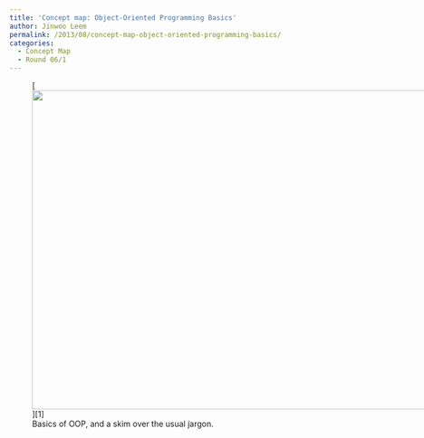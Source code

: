 ```yaml
---
title: 'Concept map: Object-Oriented Programming Basics'
author: Jinwoo Leem
permalink: /2013/08/concept-map-object-oriented-programming-basics/
categories:
  - Concept Map
  - Round 06/1
---
```

<figure id="attachment_3953" style="width: 707px;" class="wp-caption alignnone">[<img class=" wp-image-3953" alt="" src="http://teaching.software-carpentry.org/wp-content/uploads/2013/08/OOP-1024x817.jpeg" width="707" height="564" />][1]<figcaption class="wp-caption-text">Basics of OOP, and a skim over the usual jargon.</figcaption></figure>

 [1]: http://teaching.software-carpentry.org/wp-content/uploads/2013/08/OOP.jpeg
